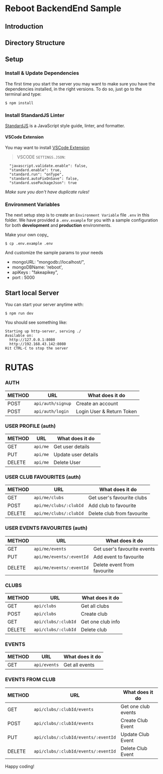 # Reboot BackendEnd Sample

## Introduction

## Directory Structure

## Setup

### Install & Update Dependencies
The first time you start the server you may want to make sure you have the dependencies installed, in the right versions. To do so, just go to the terminal and type:

```
$ npm install
```
### Install StandardJS Linter
[StandardJS](https://standardjs.com/) is a JavaScript style guide, linter, and formatter.

#### VSCode Extension
You may want to install [VSCode Extension](https://marketplace.visualstudio.com/items?itemName=chenxsan.vscode-standardjs)

> VSCODE `SETTINGS.JSON`:
```
  "javascript.validate.enable": false,
  "standard.enable": true,
  "standard.run": "onType",
  "standard.autoFixOnSave": false,
  "standard.usePackageJson": true
```

*Make sure you don't have duplicate rules!*

### Environment Variables

The next setup step is to create an `Environment Variable` file `.env` in this folder. We have provided a `.env.example` for you with a sample configuration for both **development** and **production** environments.

Make your own copy_
```
$ cp .env.example .env
```

And customize the sample params to your needs

- mongoURL: "mongodb://localhost/",
- mongoDBName: 'reboot',
- apiKeys : "fakeapikey",
- port : 5000

## Start local Server

You can start your server anytime with:

```
$ npm run dev
```

You should see something like:
```
Starting up http-server, serving ./
Available on:
  http://127.0.0.1:8080
  http://192.168.43.142:8080
Hit CTRL-C to stop the server
```

# RUTAS

### AUTH

METHOD | URL                        | What does it do
-------|----------------------------|---------------------------------
POST   | `api/auth/signup`          | Create an account
POST   | `api/auth/login`           | Login User & Return Token

### USER PROFILE (auth)
METHOD | URL         | What does it do
-------|-------------|---------------------------------
GET    | `api/me`    | Get user details
PUT    | `api/me`    | Update user details
DELETE | `api/me`    | Delete User


### USER CLUB FAVOURITES (auth)

METHOD | URL                    | What does it do
-------|------------------------|---------------------------------
GET    | `api/me/clubs`         | Get user's favourite clubs
POST   | `api/me/clubs/:clubId` | Add club to favourite
DELETE | `api/me/clubs/:clubId` | Delete club from favourite


### USER EVENTS FAVOURITES (auth)
METHOD | URL                      | What does it do
-------|--------------------------|---------------------------------
GET    | `api/me/events`          | Get user's favourite events
PUT    | `api/me/events/:eventId` | Add event to favourite
DELETE | `api/me/events/:eventId` | Delete event from favourite


### CLUBS
METHOD | URL                 | What does it do
-------|---------------------|---------------------------------
GET    | `api/clubs`         | Get all clubs
POST   | `api/clubs`         | Create club
GET    | `api/clubs/:clubId` | Get one club info
DELETE | `api/clubs/:clubId` | Delete club

### EVENTS
METHOD | URL                 | What does it do
-------|---------------------|---------------------------------
GET    | `api/events`        | Get all events

### EVENTS FROM CLUB

METHOD | URL                 | What does it do
-------|---------------------|---------------------------------
GET    | `api/clubs/:clubId/events` | Get one club events
POST   | `api/clubs/:clubId/events` | Create Club Event
PUT    | `api/clubs/:clubId/events/:eventId` | Update Club Event
DELETE | `api/clubs/:clubId/events/:eventId` | Delete Club Event


Happy coding!
